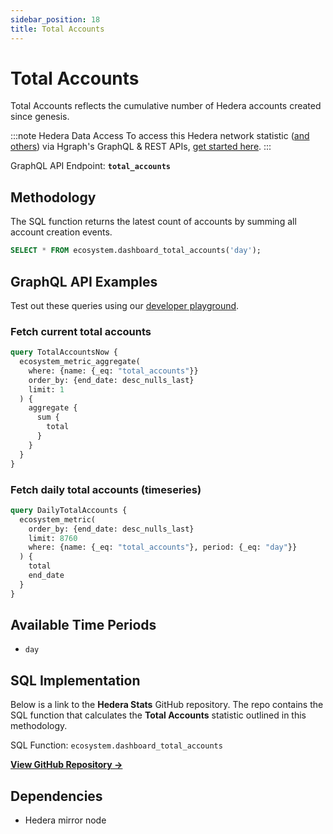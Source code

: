 ```yaml
---
sidebar_position: 18
title: Total Accounts
---
```


# Total Accounts

Total Accounts reflects the cumulative number of Hedera accounts created since genesis.

:::note Hedera Data Access
To access this Hedera network statistic ([and others](/category/hedera-stats/)) via Hgraph's GraphQL & REST APIs, [get started here](https://www.hgraph.com/hedera).
:::

GraphQL API Endpoint: **`total_accounts`**

## Methodology

The SQL function returns the latest count of accounts by summing all account creation events.

```sql
SELECT * FROM ecosystem.dashboard_total_accounts('day');
```

## GraphQL API Examples

Test out these queries using our [developer playground](https://dashboard.hgraph.com).

### Fetch current total accounts

```graphql
query TotalAccountsNow {
  ecosystem_metric_aggregate(
    where: {name: {_eq: "total_accounts"}}
    order_by: {end_date: desc_nulls_last}
    limit: 1
  ) {
    aggregate {
      sum {
        total
      }
    }
  }
}
```

### Fetch daily total accounts (timeseries)

```graphql
query DailyTotalAccounts {
  ecosystem_metric(
    order_by: {end_date: desc_nulls_last}
    limit: 8760
    where: {name: {_eq: "total_accounts"}, period: {_eq: "day"}}
  ) {
    total
    end_date
  }
}
```

## Available Time Periods

- `day`

## SQL Implementation

Below is a link to the **Hedera Stats** GitHub repository. The repo contains the SQL function that calculates the **Total Accounts** statistic outlined in this methodology.

SQL Function: `ecosystem.dashboard_total_accounts`

**[View GitHub Repository →](https://github.com/hgraph-io/hedera-stats)**

## Dependencies
* Hedera mirror node
